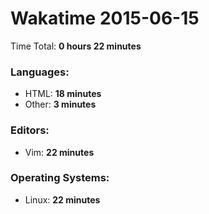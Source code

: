 # Wakatime 2015-06-15

Time Total: **0 hours 22 minutes**

### Languages:
- HTML: **18 minutes** 
- Other: **3 minutes** 

### Editors:
- Vim: **22 minutes** 

### Operating Systems:
- Linux: **22 minutes** 

